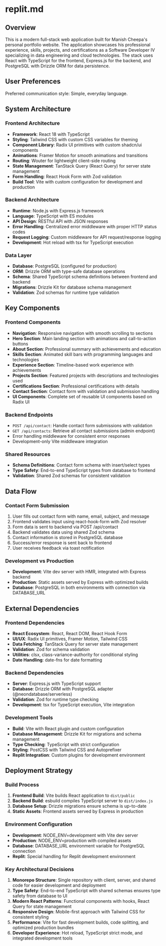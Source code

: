 # replit.md

## Overview

This is a modern full-stack web application built for Manish Cheepa's personal portfolio website. The application showcases his professional experience, skills, projects, and certifications as a Software Developer IV specializing in data engineering and cloud technologies. The stack uses React with TypeScript for the frontend, Express.js for the backend, and PostgreSQL with Drizzle ORM for data persistence.

## User Preferences

Preferred communication style: Simple, everyday language.

## System Architecture

### Frontend Architecture
- **Framework**: React 18 with TypeScript
- **Styling**: Tailwind CSS with custom CSS variables for theming
- **Component Library**: Radix UI primitives with custom shadcn/ui components
- **Animations**: Framer Motion for smooth animations and transitions
- **Routing**: Wouter for lightweight client-side routing
- **State Management**: TanStack Query (React Query) for server state management
- **Form Handling**: React Hook Form with Zod validation
- **Build Tool**: Vite with custom configuration for development and production

### Backend Architecture
- **Runtime**: Node.js with Express.js framework
- **Language**: TypeScript with ES modules
- **API Design**: RESTful API with JSON responses
- **Error Handling**: Centralized error middleware with proper HTTP status codes
- **Request Logging**: Custom middleware for API request/response logging
- **Development**: Hot reload with tsx for TypeScript execution

### Data Layer
- **Database**: PostgreSQL (configured for production)
- **ORM**: Drizzle ORM with type-safe database operations
- **Schema**: Shared TypeScript schema definitions between frontend and backend
- **Migrations**: Drizzle Kit for database schema management
- **Validation**: Zod schemas for runtime type validation

## Key Components

### Frontend Components
- **Navigation**: Responsive navigation with smooth scrolling to sections
- **Hero Section**: Main landing section with animations and call-to-action buttons
- **About Section**: Professional summary with achievements and education
- **Skills Section**: Animated skill bars with programming languages and technologies
- **Experience Section**: Timeline-based work experience with achievements
- **Projects Section**: Featured projects with descriptions and technologies used
- **Certifications Section**: Professional certifications with details
- **Contact Section**: Contact form with validation and submission handling
- **UI Components**: Complete set of reusable UI components based on Radix UI

### Backend Endpoints
- `POST /api/contact`: Handle contact form submissions with validation
- `GET /api/contacts`: Retrieve all contact submissions (admin endpoint)
- Error handling middleware for consistent error responses
- Development-only Vite middleware integration

### Shared Resources
- **Schema Definitions**: Contact form schema with insert/select types
- **Type Safety**: End-to-end TypeScript types from database to frontend
- **Validation**: Shared Zod schemas for consistent validation

## Data Flow

### Contact Form Submission
1. User fills out contact form with name, email, subject, and message
2. Frontend validates input using react-hook-form with Zod resolver
3. Form data is sent to backend via POST /api/contact
4. Backend validates data using shared Zod schema
5. Contact information is stored in PostgreSQL database
6. Success/error response is sent back to frontend
7. User receives feedback via toast notification

### Development vs Production
- **Development**: Vite dev server with HMR, integrated with Express backend
- **Production**: Static assets served by Express with optimized builds
- **Database**: PostgreSQL in both environments with connection via DATABASE_URL

## External Dependencies

### Frontend Dependencies
- **React Ecosystem**: React, React DOM, React Hook Form
- **UI/UX**: Radix UI primitives, Framer Motion, Tailwind CSS
- **Data Fetching**: TanStack Query for server state management
- **Validation**: Zod for schema validation
- **Utilities**: clsx, class-variance-authority for conditional styling
- **Date Handling**: date-fns for date formatting

### Backend Dependencies
- **Server**: Express.js with TypeScript support
- **Database**: Drizzle ORM with PostgreSQL adapter (@neondatabase/serverless)
- **Validation**: Zod for runtime type checking
- **Development**: tsx for TypeScript execution, Vite integration

### Development Tools
- **Build**: Vite with React plugin and custom configuration
- **Database Management**: Drizzle Kit for migrations and schema management
- **Type Checking**: TypeScript with strict configuration
- **Styling**: PostCSS with Tailwind CSS and Autoprefixer
- **Replit Integration**: Custom plugins for development environment

## Deployment Strategy

### Build Process
1. **Frontend Build**: Vite builds React application to `dist/public`
2. **Backend Build**: esbuild compiles TypeScript server to `dist/index.js`
3. **Database Setup**: Drizzle migrations ensure schema is up-to-date
4. **Static Assets**: Frontend assets served by Express in production

### Environment Configuration
- **Development**: NODE_ENV=development with Vite dev server
- **Production**: NODE_ENV=production with compiled assets
- **Database**: DATABASE_URL environment variable for PostgreSQL connection
- **Replit**: Special handling for Replit development environment

### Key Architectural Decisions

1. **Monorepo Structure**: Single repository with client, server, and shared code for easier development and deployment
2. **Type Safety**: End-to-end TypeScript with shared schemas ensures type safety from database to UI
3. **Modern React Patterns**: Functional components with hooks, React Query for state management
4. **Responsive Design**: Mobile-first approach with Tailwind CSS for consistent styling
5. **Performance**: Vite for fast development builds, code splitting, and optimized production bundles
6. **Developer Experience**: Hot reload, TypeScript strict mode, and integrated development tools